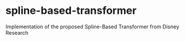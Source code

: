 # spline-based-transformer
Implementation of the proposed Spline-Based Transformer from Disney Research
